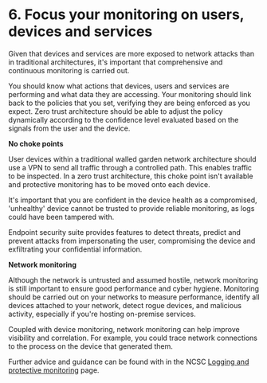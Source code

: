 # 6. Focus your monitoring on users, devices and services

Given that devices and services are more exposed to network attacks than in traditional architectures, it's important that comprehensive and continuous monitoring is carried out.

You should know what actions that devices, users and services are performing and what data they are accessing. Your monitoring should link back to the policies that you set, verifying they are being enforced as you expect. Zero trust architecture should be able to adjust the policy dynamically according to the confidence level evaluated based on the signals from the user and the device. 

**No choke points**

User devices within a traditional walled garden network architecture should use a VPN to send all traffic through a controlled path. This enables traffic to be inspected. In a zero trust architecture, this choke point isn't available and protective monitoring has to be moved onto each device.

It's important that you are confident in the device health as a compromised, 'unhealthy' device cannot be trusted to provide reliable monitoring, as logs could have been tampered with.

Endpoint security suite provides features to detect threats, predict and prevent attacks from impersonating the user, compromising the device and exfiltrating your confidential information.

**Network monitoring**

Although the network is untrusted and assumed hostile, network monitoring is still important to ensure good performance and cyber hygiene. Monitoring should be carried out on your networks to measure performance, identify all devices attached to your network, detect rogue devices, and malicious activity, especially if you're hosting on-premise services.

Coupled with device monitoring, network monitoring can help improve visibility and correlation. For example, you could trace network connections to the process on the device that generated them.

Further advice and guidance can be found with in the NCSC [Logging and protective monitoring](https://www.ncsc.gov.uk/collection/mobile-device-guidance/logging-and-protective-monitoring) page.
